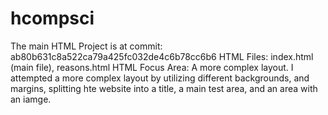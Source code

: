 # hcompsci
The main HTML Project is at commit: ab80b631c8a522ca79a425fc032de4c6b78cc6b6
HTML Files: index.html (main file), reasons.html 
HTML Focus Area: A more complex layout. I attempted a more complex layout by utilizing different backgrounds, and margins, splitting hte website into a title, a main test area, and an area with an iamge.
